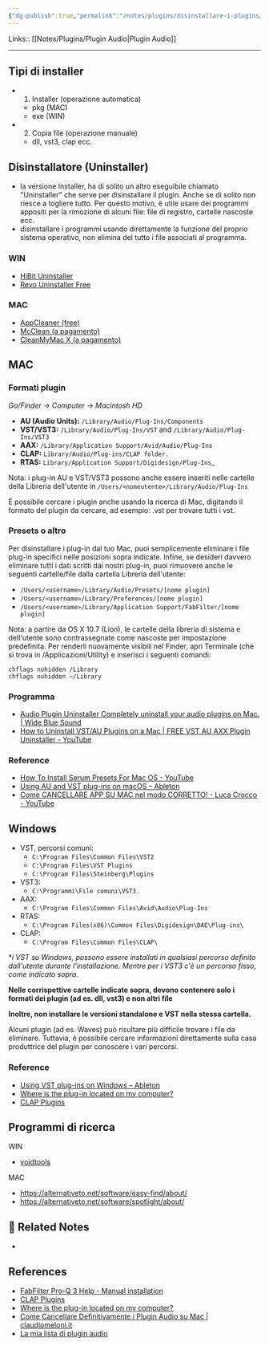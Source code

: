 ```yaml
---
{"dg-publish":true,"permalink":"/notes/plugins/disinstallare-i-plugins/"}
---
```


Links:: [[Notes/Plugins/Plugin Audio\|Plugin Audio]]

---
## Tipi di installer

- 1. Installer (operazione automatica)
	- pkg (MAC)
	- exe (WIN)
- 2. Copia file (operazione manuale)
	- dll, vst3, clap ecc.

## Disinstallatore (Uninstaller)

- la versione Installer, ha di solito un altro eseguibile chiamato "Uninstaller" che serve per disinstallare il plugin. Anche se di solito non riesce a togliere tutto. Per questo motivo, è utile usare dei programmi appositi per la rimozione di alcuni file: file di registro, cartelle nascoste ecc.
- disinstallare i programmi usando direttamente la funzione del proprio sistema operativo, non elimina del tutto i file associati al programma. 

### WIN

- [HiBit Uninstaller](https://www.hibitsoft.ir/Uninstaller.html)
- [Revo Uninstaller Free](https://www.revouninstaller.com/it/products/revo-uninstaller-free/)


### MAC

- [AppCleaner (free)](https://freemacsoft.net/appcleaner/)
- [McClean (a pagamento)](https://apps.apple.com/it/app/mcclean/id440318935?mt=12)
- [CleanMyMac X (a pagamento)](https://cleanmymac.com/it)



## MAC


### Formati plugin

_Go/Finder → Computer → Macintosh HD_

- **AU (Audio Units):** `/Library/Audio/Plug-Ins/Components`
- **VST/VST3:** `/Library/Audio/Plug-Ins/VST` and `/Library/Audio/Plug-Ins/VST3`
- **AAX:** `/Library/Application Support/Avid/Audio/Plug-Ins`
- **CLAP:** `Library/Audio/Plug-ins/CLAP folder.`
- **RTAS:** `Library/Application Support/Digidesign/Plug-Ins`_

Nota: i plug-in AU e VST/VST3 possono anche essere inseriti nelle cartelle della Libreria dell'utente in `/Users/<nomeutente>/Library/Audio/Plug-Ins`

È possibile cercare i plugin anche usando la ricerca di Mac, digitando il formato del plugin da cercare, ad esempio: .vst per trovare tutti i vst.

### Presets o altro

Per disinstallare i plug-in dal tuo Mac, puoi semplicemente eliminare i file plug-in specifici nelle posizioni sopra indicate. Infine, se desideri davvero eliminare tutti i dati scritti dai nostri plug-in, puoi rimuovere anche le seguenti cartelle/file dalla cartella Libreria dell'utente:

- `/Users/<username>/Library/Audio/Presets/[nome plugin]`
- `/Users/<username>/Library/Preferences/[nome plugin]`
- `/Users/<username>/Library/Application Support/FabFilter/[nome plugin]`


Nota: a partire da OS X 10.7 (Lion), le cartelle della libreria di sistema e dell'utente sono contrassegnate come nascoste per impostazione predefinita. Per renderli nuovamente visibili nel Finder, apri Terminale (che si trova in /Applicazioni/Utility) e inserisci i seguenti comandi:
```
chflags nohidden /Library
chflags nohidden ~/Library
```


### Programma

- [Audio Plugin Uninstaller Completely uninstall your audio plugins on Mac. | Wide Blue Sound](https://www.widebluesound.com/audio-plugin-uninstaller/)
- [How to Uninstall VST/AU Plugins on a Mac | FREE VST AU AXX Plugin Uninstaller - YouTube](https://www.youtube.com/watch?v=1v4IlqLH0yA)


### Reference

- [How To Install Serum Presets For Mac OS - YouTube](https://youtu.be/UZ61h11r_wE)
- [Using AU and VST plug-ins on macOS – Ableton](https://help.ableton.com/hc/en-us/articles/209068929-Using-AU-and-VST-plug-ins-on-macOS)
- [Come CANCELLARE APP SU MAC nel modo CORRETTO! - Luca Crocco - YouTube](https://www.youtube.com/watch?v=WmlcBSwNDxM)


## Windows

- VST, percorsi comuni:
	- `C:\Program Files\Common Files\VST2`
	- `C:\Program Files\VST Plugins`
	- `C:\Program Files\Steinberg\Plugins`
- VST3: 
	- `C:\Programmi\File comuni\VST3.`
- AAX: 
	- `C:\Program Files\Common Files\Avid\Audio\Plug-Ins`
- RTAS:
	- `C:\Program Files(x86)\Common Files\Digidesign\DAE\Plug-ins\`
- CLAP:
	- `C:\Program Files\Common Files\CLAP\`



\*_i VST su Windows, possono essere installati in qualsiasi percorso definito dall'utente durante l'installazione. Mentre per i VST3 c'è un percorso fisso, come indicato sopra._

**Nelle corrispettive cartelle indicate sopra, devono contenere solo i formati dei plugin (ad es. dll, vst3) e non altri file**

**Inoltre, non installare le versioni standalone e VST nella stessa cartella.**

Alcuni plugin (ad es. Waves) può risultare più difficile trovare i file da eliminare. Tuttavia, è possibile cercare informazioni direttamente sulla casa produttrice del plugin per conoscere i vari percorsi. 

### Reference

- [Using VST plug-ins on Windows – Ableton](https://help.ableton.com/hc/en-us/articles/209071729-Using-VST-plug-ins-on-Windows)
- [Where is the plug-in located on my computer?](https://support.two-notes.com/knowledgebase.php?article=103)
- [CLAP Plugins](https://www.multitrackstudio.com/clapplugin.php)


## Programmi di ricerca

WIN
- [voidtools](https://www.voidtools.com/)

MAC
- https://alternativeto.net/software/easy-find/about/
- https://alternativeto.net/software/spotlight/about/



## 🔗 Related Notes

- 

## References

- [FabFilter Pro-Q 3 Help - Manual installation](https://www.fabfilter.com/help/pro-q/support/manualinstallation)
- [CLAP Plugins](https://www.multitrackstudio.com/clapplugin.php)
- [Where is the plug-in located on my computer?](https://support.two-notes.com/knowledgebase.php?article=103)
- [Come Cancellare Definitivamente i Plugin Audio su Mac | claudiomeloni.it](https://claudiomeloni.it/come-cancellare-definitivamente-i-plugin-audio-su-mac/)
- [La mia lista di plugin audio](https://docs.google.com/spreadsheets/d/1hYe_2ecsCTi_l9xT6lH9ZZquvJy-eNQ9wSXf0_d3Y5I/edit#gid=642549102)

